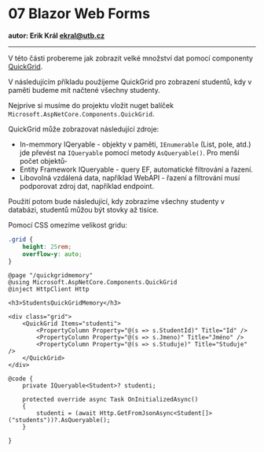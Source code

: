 # 07 Blazor Web Forms

**autor: Erik Král ekral@utb.cz**

---

V této části probereme jak zobrazit velké množství dat pomocí componenty [QuickGrid](https://aspnet.github.io/quickgridsamples/).

V následujícím příkladu použijeme QuickGrid pro zobrazení studentů, kdy v paměti budeme mít načtené všechny studenty.

Nejprive si musíme do projektu vložit nuget balíček `Microsoft.AspNetCore.Components.QuickGrid`.

QuickGrid může zobrazovat následující zdroje:

- In-memmory IQeryable - objekty v paměti, `IEnumerable` (List, pole, atd.) jde převést na `IQueryable` pomocí metody `AsQueryable()`. Pro menší počet objektů-
- Entity Framework IQueryable - query EF, automatické filtrování a řazení.
- Libovolná vzdálená data, například WebAPI - řazení a filtrování musí podporovat zdroj dat, například endpoint.

Použití potom bude následující, kdy zobrazíme všechny studenty v databázi, studentů můžou být stovky až tisíce.

Pomocí CSS omezíme velikost gridu:

```css
.grid {
    height: 25rem;
    overflow-y: auto;
}
```

```razor
@page "/quickgridmemory"
@using Microsoft.AspNetCore.Components.QuickGrid
@inject HttpClient Http

<h3>StudentsQuickGridMemory</h3>

<div class="grid">
    <QuickGrid Items="studenti">
        <PropertyColumn Property="@(s => s.StudentId)" Title="Id" />
        <PropertyColumn Property="@(s => s.Jmeno)" Title="Jméno" />
        <PropertyColumn Property="@(s => s.Studuje)" Title="Studuje" />
    </QuickGrid>
</div>

@code {
    private IQueryable<Student>? studenti;

    protected override async Task OnInitializedAsync()
    {
        studenti = (await Http.GetFromJsonAsync<Student[]>("students"))?.AsQueryable();
    }

}
```